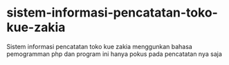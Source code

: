 # sistem-informasi-pencatatan-toko-kue-zakia
Sistem informasi pencatatan toko kue zakia menggunkan bahasa pemogramman php dan program ini hanya pokus pada pencatatan nya saja
